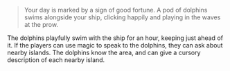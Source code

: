 >Your day is marked by a sign of good fortune. A pod of dolphins swims alongside your ship, clicking happily and playing in the waves at the prow.

The dolphins playfully swim with the ship for an hour, keeping just ahead of it. If the players can use magic to speak to the dolphins, they can ask about nearby islands. The dolphins know the area, and can give a cursory description of each nearby island.